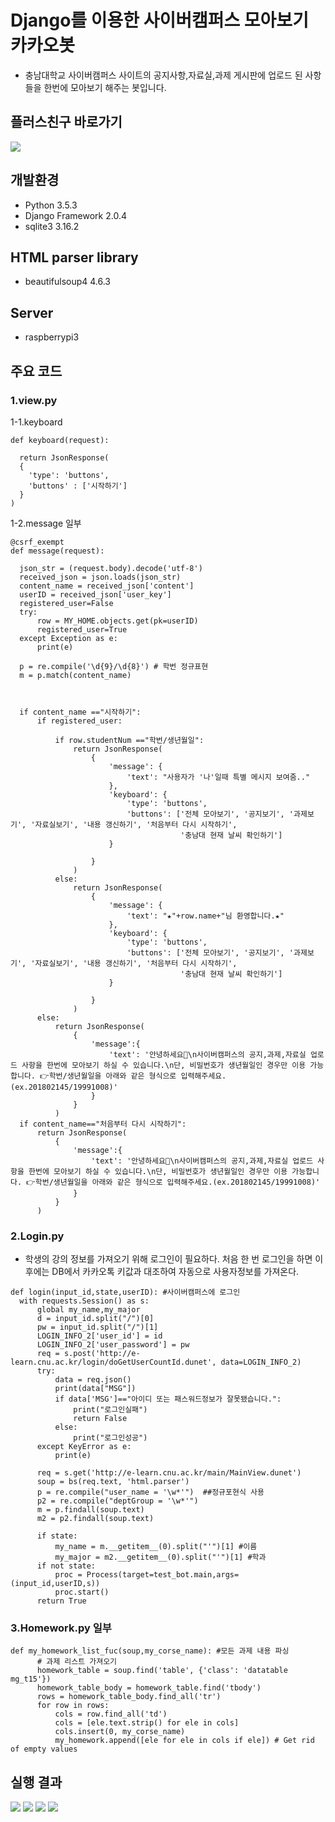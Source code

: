 # Django를 이용한 사이버캠퍼스 모아보기 카카오봇
* 충남대학교 사이버캠퍼스 사이트의 공지사항,자료실,과제 게시판에 업로드 된 사항들을 한번에 모아보기 해주는 봇입니다. 

## 플러스친구 바로가기
[![](./img/id_type.png)](https://pf.kakao.com/_eeafC)

## 개발환경
* Python 3.5.3
* Django Framework 2.0.4
* sqlite3 3.16.2

## HTML parser library
* beautifulsoup4 4.6.3

## Server
* raspberrypi3

## 주요 코드
### 1.view.py
1-1.keyboard
  ```
  def keyboard(request):
	
	return JsonResponse(
	{
	  'type': 'buttons',
	  'buttons' : ['시작하기']
	}
  )
  ```
1-2.message 일부
  ```
  @csrf_exempt 
def message(request):
	
	json_str = (request.body).decode('utf-8')
	received_json = json.loads(json_str)
	content_name = received_json['content']
	userID = received_json['user_key']
	registered_user=False
	try:
		row = MY_HOME.objects.get(pk=userID)
		registered_user=True
	except Exception as e:
		print(e)

	p = re.compile('\d{9}/\d{8}') # 학번 정규표현
	m = p.match(content_name)



	if content_name =="시작하기":
		if registered_user:

			if row.studentNum =="학번/생년월일":
				return JsonResponse(
					{
						'message': {
							'text': "사용자가 '나'일때 특별 메시지 보여줌.."
						},
						'keyboard': {
							'type': 'buttons',
							'buttons': ['전체 모아보기', '공지보기', '과제보기', '자료실보기', '내용 갱신하기', '처음부터 다시 시작하기',
										'충남대 현재 날씨 확인하기']
						}

					}
				)
			else:
				return JsonResponse(
					{
						'message': {
							'text': "★"+row.name+"님 환영합니다.★"
						},
						'keyboard': {
							'type': 'buttons',
							'buttons': ['전체 모아보기', '공지보기', '과제보기', '자료실보기', '내용 갱신하기', '처음부터 다시 시작하기',
										'충남대 현재 날씨 확인하기']
						}

					}
				)
		else:
			return JsonResponse(
				{
					'message':{
						'text': '안녕하세요🙌\n사이버캠퍼스의 공지,과제,자료실 업로드 사항을 한번에 모아보기 하실 수 있습니다.\n단, 비밀번호가 생년월일인 경우만 이용 가능합니다. 👉학번/생년월일을 아래와 같은 형식으로 입력해주세요.(ex.201802145/19991008)'
					}
				}
			)
	if content_name=="처음부터 다시 시작하기":
		return JsonResponse(
			{
				'message':{
					'text': '안녕하세요🙌\n사이버캠퍼스의 공지,과제,자료실 업로드 사항을 한번에 모아보기 하실 수 있습니다.\n단, 비밀번호가 생년월일인 경우만 이용 가능합니다. 👉학번/생년월일을 아래와 같은 형식으로 입력해주세요.(ex.201802145/19991008)'
				}
			}
		)
  ```
### 2.Login.py
 * 학생의 강의 정보를 가져오기 위해 로그인이 필요하다. 처음 한 번 로그인을 하면 이후에는 DB에서 카카오톡 키값과 대조하여 자동으로 사용자정보를 가져온다. 
  ```
  def login(input_id,state,userID): #사이버캠퍼스에 로그인
	with requests.Session() as s:
		global my_name,my_major
		d = input_id.split("/")[0]
		pw = input_id.split("/")[1]
		LOGIN_INFO_2['user_id'] = id
		LOGIN_INFO_2['user_password'] = pw
		req = s.post('http://e-learn.cnu.ac.kr/login/doGetUserCountId.dunet', data=LOGIN_INFO_2)
		try:
			data = req.json()
			print(data["MSG"])
			if data['MSG']=="아이디 또는 패스워드정보가 잘못됐습니다.":
				print("로그인실패")
				return False
			else:
				print("로그인성공")
		except KeyError as e:
			print(e)

		req = s.get('http://e-learn.cnu.ac.kr/main/MainView.dunet')
		soup = bs(req.text, 'html.parser')
		p = re.compile("user_name = '\w*'")  ##정규포현식 사용
		p2 = re.compile("deptGroup = '\w*'")
		m = p.findall(soup.text)
		m2 = p2.findall(soup.text)

		if state:
			my_name = m.__getitem__(0).split("'")[1] #이름
			my_major = m2.__getitem__(0).split("'")[1] #학과
		if not state:
			proc = Process(target=test_bot.main,args=(input_id,userID,s))
			proc.start()
		return True
  ```
### 3.Homework.py 일부
  ```
  def my_homework_list_fuc(soup,my_corse_name): #모든 과제 내용 파싱
        # 과제 리스트 가져오기
        homework_table = soup.find('table', {'class': 'datatable mg_t15'})
        homework_table_body = homework_table.find('tbody')
        rows = homework_table_body.find_all('tr')
        for row in rows:
            cols = row.find_all('td')
            cols = [ele.text.strip() for ele in cols]
            cols.insert(0, my_corse_name)
            my_homework.append([ele for ele in cols if ele]) # Get rid of empty values
  ```
## 실행 결과
![](./img/start.jpg)
![](./img/name.jpg)
![](./img/all_view.jpg)
![](./img/button.jpg)


